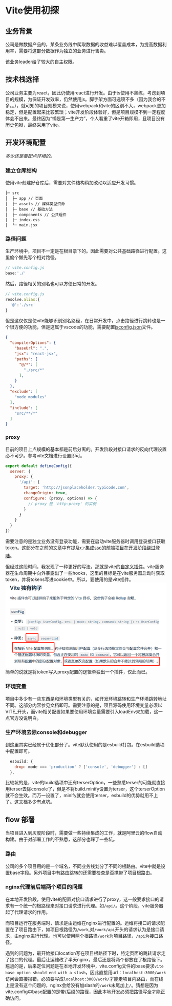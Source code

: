 # Vite使用初探
## 业务背景
公司是做数据产品的，某条业务线中爬取数据的收益难以覆盖成本，为提高数据利用率，需要将这部分数据作为独立的业务进行售卖。

该业务leader给了较大的自主权限。
## 技术栈选择
公司业务主要为react，因此仍使用react进行开发。由于ts使用不熟练，考虑到项目的规模，为保证开发效率，仍然使用js。脚手架方面可选项不多（因为我会的不多。。），就可知的项目规模来说，使用webpack和vite的区别不大，webpack更加稳定，但是配置起来比较繁琐；vite开发阶段体验好，但是项目规模不到一定程度体会不出来。最终因为“懒是第一生产力”，个人看重了vite开箱即用，且项目没有历史包袱，最终采用了vite。
## 开发环境配置
*多少还是要配点环境的。*

### 建立仓库结构
使用vite创建好仓库后，需要对文件结构稍加改动以适应开发习惯。
```
├─ src
│  ├─ app // 页面
│  ├─ assets // 媒体类型资源
│  ├─ base // 基础方法
│  ├─ components // 公共组件
│  ├─ index.css
│  └─ main.jsx
```
### 路径问题
生产环境中，项目不一定是在根目录下的。因此需要对公共基础路径进行配置。这里偷个懒先写个相对路径。
```js
// vite.config.js
base:'./'
```
然后，路径相关的别名也可以方便日常的开发。
```js
// vite.config.js
resolve.alias:{
  '@':'./src'
}
```
但是这仅仅是使vite能够识别别名路径，在日常开发中，点击路径进行跳转也是一个很方便的功能，但是这属于vscode的功能，需要配置[jsconfig.json](https://code.visualstudio.com/docs/languages/jsconfig)文件。
```json
{
  "compilerOptions": {
    "baseUrl": ".",
    "jsx": "react-jsx",
    "paths": {
      "@/*": [
        "./src/*"
      ],
    }
  },
  "exclude": [
    "node_modules"
  ],
  "include": [
    "src/**/*"
  ]
}
```
### proxy
目前的项目上点规模的基本都是前后分离的。开发阶段对接口请求的反向代理设置必不可少。参考vite文档进行设置即可。
```js
export default defineConfig({
  server: {
    proxy: {
      '/api': {
        target: 'http://jsonplaceholder.typicode.com',
        changeOrigin: true,
        configure: (proxy, options) => {
          // proxy 是 'http-proxy' 的实例
        }
      }
    }
  }
})
```
需要注意的是独立业务没有登录功能，需要在启动vite服务器时调用登录接口获取token。这部分在之前的文章中有提及:point_right:[集成sso的前端项目在开发阶段绕过登陆](/tech/sso)。

但经过这段时间，我发现了一种更好的写法，那就是vite的[自定义插件](https://cn.vitejs.dev/guide/api-plugin.html#universal-hooks)。vite服务器在生命周期中向外暴露出了一些hooks，这里的目标是在vite服务器启动时获取token，并将tokens写进cookie中。所以，要使用的是vite插件。
![vite配置](./image/vite.png)
简单的说就是将token写入proxy配置的逻辑单独出一个插件，仅此而已。
### 环境变量
项目中多少有一些东西是和环境类型有关的，如开发环境跳转和生产环境跳转地址不同。这部分内容参见文档即可。需要注意的是，项目源码使用环境变量必须以VITE_开头，而vite相关配置如果要使用环境变量需要引入loadEnv来加载，这一点官方没说明白。
### 生产环境去除console和debugger
到这里其实已经属于优化部分了。vite默认使用的是esbuild打包。在esbuild选项中配置即可。
```js
  esbuild: {
    drop: mode === 'production' ? ['console', 'debugger'] : []
  },
```
比较坑的是，vite的build选项中还有terserOption，一些熟悉terser的可能就直接用terser去除console了，但是不将build.minify设置为terser，这个terserOption就不会生效。而万一设置了，minify就会使用terser，esbuild的优势就用不上了。这文档多少有点坑。
## flow 部署
当项目进入到灰度阶段时，需要做一些持续集成的工作，就是阿里云的flow自动构建。由于对部署工作的不熟悉，这部分也踩了一些坑。
### 路由
公司的多个项目用的是一个域名，不同业务线划分了不同的根路由。vite中就是设置base字段。另外项目中有路由跳转的还需要检查是否携带了项目根路由。
### nginx代理前后端两个项目的问题
在本地开发阶段，使用vite的配置对接口请求进行了proxy，这一般要求接口的请求有一个统一的根路径来对接口请求进行代理。如`/api/`。这个阶段，vite服务器起了代理请求的作用。

而项目运行在服务端时，请求是由运维在nginx进行配置的。运维将接口的请求配置在了项目路由下，如项目根路径为`/work`,对`/work/api`开头的请求认为是接口请求，由nginx进行代理。也可以使用两个根路径`/work`为项目路径，`/api`为接口路径。

遇到的问题为，最开始接口location写在项目根路径下时，特定页面的跳转请求走了接口的代理。最后让运维改了半天nginx，最后还是将两个都放在了根路径下。尴尬的是，后来定位问题是在本地开发环境中，vite.config文件的base要求`vite base option should end with a slash`，因此直接用url：`localhost:3000/work`访问会直接报错，必须要写成`localhost:3000/work/`才能走项目内路由，而在线上是没有这个问题的，nginx会给没有加slash的`/work`末尾加上`/`。猜想是因为vite.config中base配置的是带/后缀的路径，因此本地开发必须把路径写全才能正确访问。